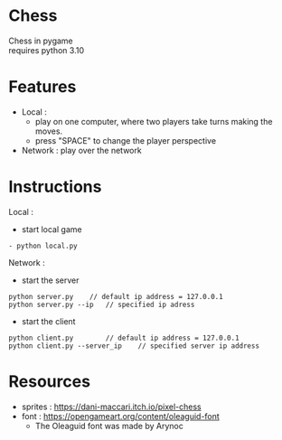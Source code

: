 # Chess
Chess in pygame\
requires python 3.10

# Features
- Local : 
	- play on one computer, where two players take turns making the moves.
	- press "SPACE" to change the player perspective
- Network : play over the network
		  
# Instructions

Local :
- start local game
```
- python local.py
```
Network :
- start the server
```
python server.py	// default ip address = 127.0.0.1
python server.py --ip	// specified ip adress
```
- start the client
```
python client.py		// default ip address = 127.0.0.1
python client.py --server_ip	// specified server ip address
```

# Resources
- sprites : https://dani-maccari.itch.io/pixel-chess
- font : https://opengameart.org/content/oleaguid-font
  - The Oleaguid font was made by Arynoc
